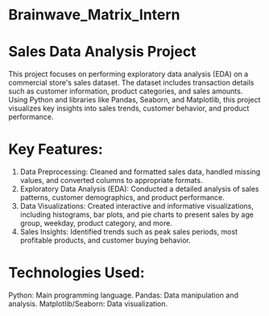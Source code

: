 # Brainwave_Matrix_Intern
# Sales Data Analysis Project
  This project focuses on performing exploratory data analysis (EDA) on a commercial store's sales dataset. The dataset includes transaction details such as customer 
  information, product categories, and sales amounts. Using Python and libraries like Pandas, Seaborn, and Matplotlib, this project visualizes key insights into sales trends, 
  customer behavior, and product performance.
# Key Features:
  1. Data Preprocessing: Cleaned and formatted sales data, handled missing values, and converted columns to appropriate formats.
  2. Exploratory Data Analysis (EDA): Conducted a detailed analysis of sales patterns, customer demographics, and product performance.
  3. Data Visualizations: Created interactive and informative visualizations, including histograms, bar plots, and pie charts to present sales by age group, weekday, product 
                          category, and more.
  4. Sales Insights: Identified trends such as peak sales periods, most profitable products, and customer buying behavior.
# Technologies Used:
  Python: Main programming language.
  Pandas: Data manipulation and analysis.
  Matplotlib/Seaborn: Data visualization.
